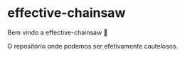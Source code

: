 # effective-chainsaw

Bem vindo a effective-chainsaw :tada:

O repositório onde podemos ser efetivamente cautelosos.

